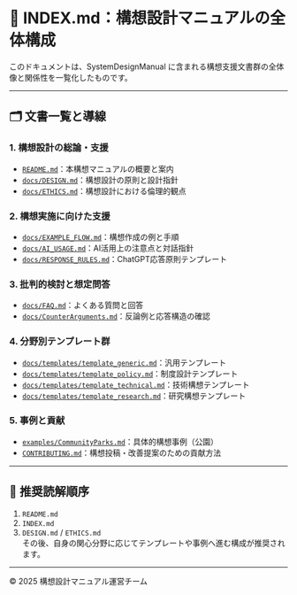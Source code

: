 # 📘 INDEX.md：構想設計マニュアルの全体構成

このドキュメントは、SystemDesignManual に含まれる構想支援文書群の全体像と関係性を一覧化したものです。

---

## 🗂 文書一覧と導線

### 1. 構想設計の総論・支援
- [`README.md`](../README.md)：本構想マニュアルの概要と案内
- [`docs/DESIGN.md`](DESIGN.md)：構想設計の原則と設計指針
- [`docs/ETHICS.md`](ETHICS.md)：構想設計における倫理的観点

### 2. 構想実施に向けた支援
- [`docs/EXAMPLE_FLOW.md`](EXAMPLE_FLOW.md)：構想作成の例と手順
- [`docs/AI_USAGE.md`](AI_USAGE.md)：AI活用上の注意点と対話指針
- [`docs/RESPONSE_RULES.md`](RESPONSE_RULES.md)：ChatGPT応答原則テンプレート

### 3. 批判的検討と想定問答
- [`docs/FAQ.md`](FAQ.md)：よくある質問と回答
- [`docs/CounterArguments.md`](CounterArguments.md)：反論例と応答構造の確認

### 4. 分野別テンプレート群
- [`docs/templates/template_generic.md`](templates/template_generic.md)：汎用テンプレート
- [`docs/templates/template_policy.md`](templates/template_policy.md)：制度設計テンプレート
- [`docs/templates/template_technical.md`](templates/template_technical.md)：技術構想テンプレート
- [`docs/templates/template_research.md`](templates/template_research.md)：研究構想テンプレート

### 5. 事例と貢献
- [`examples/CommunityParks.md`](../examples/CommunityParks.md)：具体的構想事例（公園）
- [`CONTRIBUTING.md`](../CONTRIBUTING.md)：構想投稿・改善提案のための貢献方法

---

## 🔁 推奨読解順序
1. `README.md`  
2. `INDEX.md`  
3. `DESIGN.md` / `ETHICS.md`  
その後、自身の関心分野に応じてテンプレートや事例へ進む構成が推奨されます。

---

© 2025 構想設計マニュアル運営チーム
